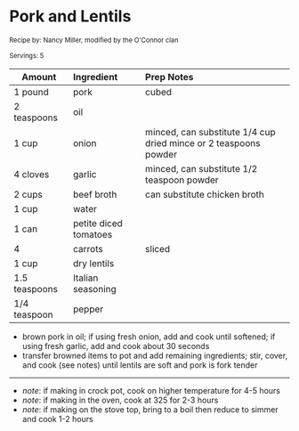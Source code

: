 # Pork and Lentils

<small>Recipe by: Nancy Miller, modified by the O'Connor clan</small>

<small>Servings: 5</small>

| Amount        | Ingredient            | Prep Notes                                                       |
| ------------- | :-------------------- | :--------------------------------------------------------------- |
| 1 pound       | pork                  | cubed                                                            |
| 2 teaspoons   | oil                   |                                                                  |
| 1 cup         | onion                 | minced, can substitute 1/4 cup dried mince or 2 teaspoons powder |
| 4 cloves      | garlic                | minced, can substitute 1/2 teaspoon powder                       |
| 2 cups        | beef broth            | can substitute chicken broth                                     |
| 1 cup         | water                 |                                                                  |
| 1 can         | petite diced tomatoes |                                                                  |
| 4             | carrots               | sliced                                                           |
| 1 cup         | dry lentils           |                                                                  |
| 1.5 teaspoons | Italian seasoning     |                                                                  |
| 1/4 teaspoon  | pepper                |                                                                  |

- brown pork in oil; if using fresh onion, add and cook until softened; if using fresh garlic, add and cook about 30 seconds
- transfer browned items to pot and add remaining ingredients; stir, cover, and cook (see notes) until lentils are soft and pork is fork tender

---

- _note_: if making in crock pot, cook on higher temperature for 4-5 hours
- _note_: if making in the oven, cook at 325 for 2-3 hours
- _note_: if making on the stove top, bring to a boil then reduce to simmer and cook 1-2 hours


